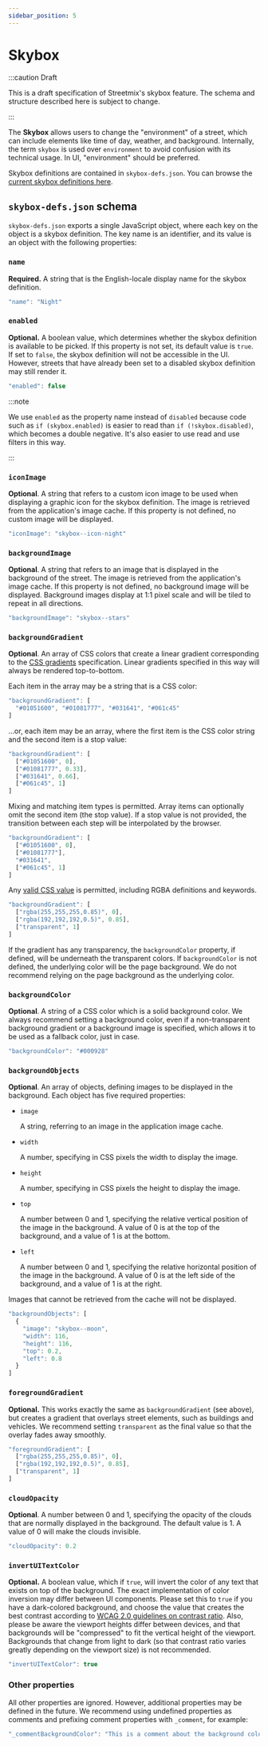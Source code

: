 ```yaml
---
sidebar_position: 5
---
```


# Skybox

:::caution Draft

This is a draft specification of Streetmix's skybox feature. The schema and structure described here is subject to change.

:::

The **Skybox** allows users to change the "environment" of a street, which can include elements like time of day, weather, and background. Internally, the term `skybox` is used over `environment` to avoid confusion with its technical usage. In UI, "environment" should be preferred.

Skybox definitions are contained in `skybox-defs.json`. You can browse the [current skybox definitions here](https://github.com/streetmix/streetmix/blob/main/assets/scripts/streets/skybox-defs.json).

## `skybox-defs.json` schema

`skybox-defs.json` exports a single JavaScript object, where each key on the object is a skybox definition. The key name is an identifier, and its value is an object with the following properties:

### `name`

**Required.** A string that is the English-locale display name for the skybox definition.

```js
"name": "Night"
```

### `enabled`

**Optional.** A boolean value, which determines whether the skybox definition is available to be picked. If this property is not set, its default value is `true`. If set to `false`, the skybox definition will not be accessible in the UI. However, streets that have already been set to a disabled skybox definition may still render it.

```js
"enabled": false
```

:::note

We use `enabled` as the property name instead of `disabled` because code such as `if (skybox.enabled)` is easier to read than `if (!skybox.disabled)`, which becomes a double negative. It's also easier to use read and use filters in this way.

:::

### `iconImage`

**Optional**. A string that refers to a custom icon image to be used when displaying a graphic icon for the skybox definition. The image is retrieved from the application's image cache. If this property is not defined, no custom image will be displayed.

```js
"iconImage": "skybox--icon-night"
```

### `backgroundImage`

**Optional**. A string that refers to an image that is displayed in the background of the street. The image is retrieved from the application's image cache. If this property is not defined, no background image will be displayed. Background images display at 1:1 pixel scale and will be tiled to repeat in all directions.

```js
"backgroundImage": "skybox--stars"
```

### `backgroundGradient`

**Optional**. An array of CSS colors that create a linear gradient corresponding to the [CSS gradients](https://developer.mozilla.org/en-US/docs/Web/CSS/CSS_Images/Using_CSS_gradients) specification. Linear gradients specified in this way will always be rendered top-to-bottom.

Each item in the array may be a string that is a CSS color:

```js
"backgroundGradient": [
  "#01051600", "#01081777", "#031641", "#061c45"
]
```

...or, each item may be an array, where the first item is the CSS color string and the second item is a stop value:

```js
"backgroundGradient": [
  ["#01051600", 0],
  ["#01081777", 0.33],
  ["#031641", 0.66],
  ["#061c45", 1]
]
```

Mixing and matching item types is permitted. Array items can optionally omit the second item (the stop value). If a stop value is not provided, the transition between each step will be interpolated by the browser.

```js
"backgroundGradient": [
  ["#01051600", 0],
  ["#01081777"],
  "#031641",
  ["#061c45", 1]
]
```

Any [valid CSS value](https://developer.mozilla.org/en-US/docs/Web/CSS/color) is permitted, including RGBA definitions and keywords.

```js
"backgroundGradient": [
  ["rgba(255,255,255,0.85)", 0],
  ["rgba(192,192,192,0.5)", 0.85],
  ["transparent", 1]
]
```

If the gradient has any transparency, the `backgroundColor` property, if defined, will be underneath the transparent colors. If `backgroundColor` is not defined, the underlying color will be the page background. We do not recommend relying on the page background as the underlying color.

### `backgroundColor`

**Optional**. A string of a CSS color which is a solid background color. We always recommend setting a background color, even if a non-transparent background gradient or a background image is specified, which allows it to be used as a fallback color, just in case.

```js
"backgroundColor": "#000928"
```

### `backgroundObjects`

**Optional**. An array of objects, defining images to be displayed in the background. Each object has five required properties:

- `image`

  A string, referring to an image in the application image cache.

- `width`

  A number, specifying in CSS pixels the width to display the image.

- `height`

  A number, specifying in CSS pixels the height to display the image.

- `top`

  A number between 0 and 1, specifying the relative vertical position of the image in the background. A value of 0 is at the top of the background, and a value of 1 is at the bottom.

- `left`

  A number between 0 and 1, specifying the relative horizontal position of the image in the background. A value of 0 is at the left side of the background, and a value of 1 is at the right.

Images that cannot be retrieved from the cache will not be displayed.

```js
"backgroundObjects": [
  {
    "image": "skybox--moon",
    "width": 116,
    "height": 116,
    "top": 0.2,
    "left": 0.8
  }
]
```

### `foregroundGradient`

**Optional.** This works exactly the same as `backgroundGradient` (see above), but creates a gradient that overlays street elements, such as buildings and vehicles. We recommend setting `transparent` as the final value so that the overlay fades away smoothly.

```js
"foregroundGradient": [
  ["rgba(255,255,255,0.85)", 0],
  ["rgba(192,192,192,0.5)", 0.85],
  ["transparent", 1]
]
```

### `cloudOpacity`

**Optional**. A number between 0 and 1, specifying the opacity of the clouds that are normally displayed in the background. The default value is 1. A value of 0 will make the clouds invisible.

```js
"cloudOpacity": 0.2
```

### `invertUITextColor`

**Optional.** A boolean value, which if `true`, will invert the color of any text that exists on top of the background. The exact implementation of color inversion may differ between UI components. Please set this to `true` if you have a dark-colored background, and choose the value that creates the best contrast according to [WCAG 2.0 guidelines on contrast ratio](https://contrast-ratio.com). Also, please be aware the viewport heights differ between devices, and that backgrounds will be "compressed" to fit the vertical height of the viewport. Backgrounds that change from light to dark (so that contrast ratio varies greatly depending on the viewport size) is not recommended.

```js
"invertUITextColor": true
```

### Other properties

All other properties are ignored. However, additional properties may be defined in the future. We recommend using undefined properties as comments and prefixing comment properties with `_comment`, for example:

```js
"_commentBackgroundColor": "This is a comment about the background color."
```
